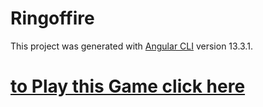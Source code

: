 # Ringoffire

This project was generated with [Angular CLI](https://github.com/angular/angular-cli) version 13.3.1.

# [to Play this Game click here](https://ring-of-fire-1083e.web.app)
